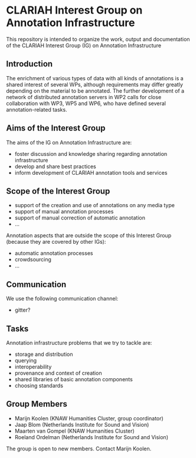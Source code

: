 # CLARIAH Interest Group on Annotation Infrastructure

This repository is intended to organize the work, output and documentation of the CLARIAH Interest Group (IG) on Annotation Infrastructure

## Introduction

The enrichment of various types of data with all kinds of annotations is a shared
interest of several WPs, although requirements may differ greatly depending on the
material to be annotated. The further development of a network of distributed
annotation servers in WP2 calls for close collaboration with WP3, WP5 and WP6,
who have defined several annotation-related tasks.

## Aims of the Interest Group

The aims of the IG on Annotation Infrastructure are:

- foster discussion and knowledge sharing regarding annotation infrastructure
- develop and share best practices
- inform development of CLARIAH annotation tools and services

## Scope of the Interest Group

- support of the creation and use of annotations on any media type
- support of manual annotation processes
- support of manual correction of automatic annotation
- ...

Annotation aspects that are outside the scope of this Interest Group (because they are covered by other IGs):

- automatic annotation processes
- crowdsourcing
- ...


## Communication

We use the following communication channel:

- gitter?

## Tasks

Annotation infrastructure problems that we try to tackle are:

- storage and distribution
- querying
- interoperability
- provenance and context of creation
- shared libraries of basic annotation components
- choosing standards

## Group Members

- Marijn Koolen (KNAW Humanities Cluster, group coordinator)
- Jaap Blom (Netherlands Institute for Sound and Vision)
- Maarten van Gompel (KNAW Humanities Cluster)
- Roeland Ordelman (Netherlands Institute for Sound and Vision)

The group is open to new members. Contact Marijn Koolen.

